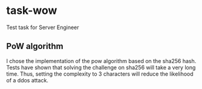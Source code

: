 # task-wow
Test task for Server Engineer


## PoW algorithm
I chose the implementation of the pow algorithm based on the sha256 hash.
Tests have shown that solving the challenge on sha256 will take a very long time.
Thus, setting the complexity to 3 characters will reduce the likelihood of a ddos attack.

